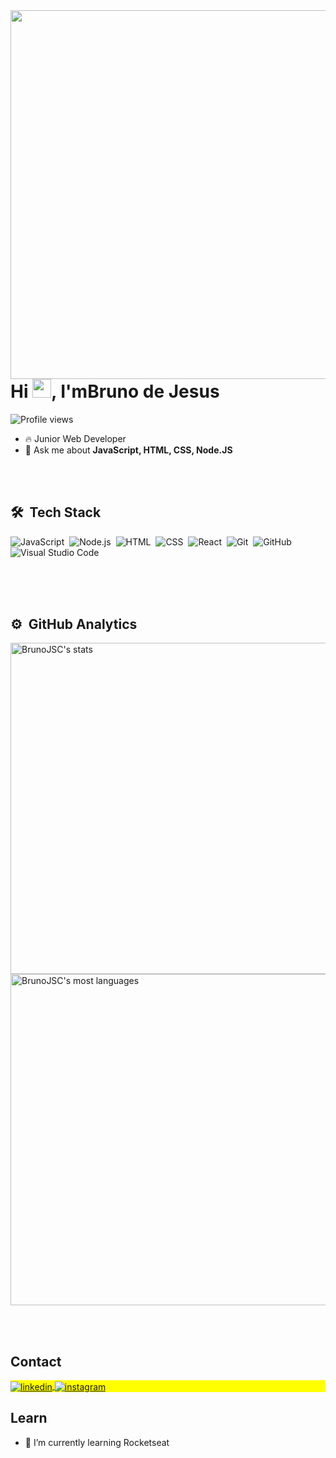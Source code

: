 <img align="right" height="590em" src="https://raw.githubusercontent.com/gist/BrunoJSC/658c1dfab8439ca08b4b783cbf5b6f2a/raw/0c8c60b95647845181659de9f18c1dc62ecb589a/githubcar.svg" />

<h1 align="left">Hi <img src="https://raw.githubusercontent.com/kaueMarques/kaueMarques/master/hi.gif" height="30px">, I'mBruno de Jesus</h1>

<p align="left"> <img src="https://komarev.com/ghpvc/?username=BrunoJSC&color=yellow" alt="Profile views" /> </p>

- 🔥 Junior Web Developer
- 💬 Ask me about **JavaScript, HTML, CSS, Node.JS**

<br><br>
## 🛠 &nbsp;Tech Stack

![JavaScript](https://img.shields.io/badge/-JavaScript-05122A?style=flat&logo=javascript)&nbsp;
![Node.js](https://img.shields.io/badge/-Node.js-05122A?style=flat&logo=node.js)&nbsp;
![HTML](https://img.shields.io/badge/-HTML-05122A?style=flat&logo=HTML5)&nbsp;
![CSS](https://img.shields.io/badge/-CSS-05122A?style=flat&logo=CSS3&logoColor=1572B6)&nbsp;
![React](https://img.shields.io/badge/-React-05122A?style=flat&logo=react)&nbsp;
![Git](https://img.shields.io/badge/-Git-05122A?style=flat&logo=git)&nbsp;
![GitHub](https://img.shields.io/badge/-GitHub-05122A?style=flat&logo=github)&nbsp;
![Visual Studio Code](https://img.shields.io/badge/-Visual%20Studio%20Code-05122A?style=flat&logo=visual-studio-code&logoColor=007ACC)&nbsp;


<br><br><br>
## ⚙️ &nbsp;GitHub Analytics
<p align="left">
<img width="530em" src="https://github-readme-stats.vercel.app/api?username=BrunoJSC&show_icons=true&theme=vision-friendly-dark" alt="BrunoJSC's stats"/>
<img width="530em" src="https://github-readme-stats.vercel.app/api/top-langs/?username=BrunoJSC&layout=compact&theme=vision-friendly-dark" alt="BrunoJSC's most languages"/>
</p>

<br><br>

## Contact

<p align="left" style="background:yellow">
  <a href="https://www.linkedin.com/in/brunodejesuslk/" target="_blank">
  <img align="center" src="https://img.shields.io/badge/-BrunoJSC-05122A?style=flat&logo=linkedin" alt="linkedin"/>
</a>
  
   <a href="https://instagram.com/_bruno_jsc" target="_blank">
 <img align="center" src="https://img.shields.io/badge/-_bruno_jsc-05122A?style=flat&logo=instagram" alt="instagram"/>
</a>
</p>

## Learn
- 🌱 I’m currently learning Rocketseat

